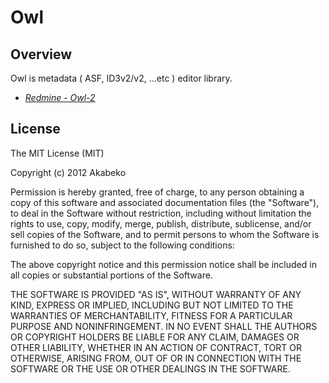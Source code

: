 # Owl

## Overview

Owl is metadata ( ASF, ID3v2/v2, ...etc ) editor library.

* *[Redmine - Owl-2](http://akabeko.me/projects/projects/owl-2 "Redmine - Owl-2")*

## License

The MIT License (MIT)

Copyright (c) 2012 Akabeko

Permission is hereby granted, free of charge, to any person obtaining a copy of this software and associated documentation files (the "Software"), to deal in the Software without restriction, including without limitation the rights to use, copy, modify, merge, publish, distribute, sublicense, and/or sell copies of the Software, and to permit persons to whom the Software is furnished to do so, subject to the following conditions:

The above copyright notice and this permission notice shall be included in all copies or substantial portions of the Software.

THE SOFTWARE IS PROVIDED "AS IS", WITHOUT WARRANTY OF ANY KIND, EXPRESS OR IMPLIED, INCLUDING BUT NOT LIMITED TO THE WARRANTIES OF MERCHANTABILITY, FITNESS FOR A PARTICULAR PURPOSE AND NONINFRINGEMENT. IN NO EVENT SHALL THE AUTHORS OR COPYRIGHT HOLDERS BE LIABLE FOR ANY CLAIM, DAMAGES OR OTHER LIABILITY, WHETHER IN AN ACTION OF CONTRACT, TORT OR OTHERWISE, ARISING FROM, OUT OF OR IN CONNECTION WITH THE SOFTWARE OR THE USE OR OTHER DEALINGS IN THE SOFTWARE.